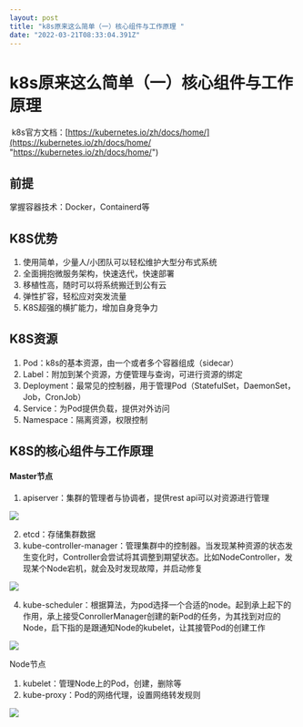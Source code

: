 ```yaml
---
layout: post
title: "k8s原来这么简单（一）核心组件与工作原理 "
date: "2022-03-21T08:33:04.391Z"
---
```

k8s原来这么简单（一）核心组件与工作原理
=====================

 k8s官方文档：[https://kubernetes.io/zh/docs/home/](https://kubernetes.io/zh/docs/home/ "https://kubernetes.io/zh/docs/home/")

前提
--

掌握容器技术：Docker，Containerd等

K8S优势
-----

1.  使用简单，少量人/小团队可以轻松维护大型分布式系统
2.  全面拥抱微服务架构，快速迭代，快速部署
3.  移植性高，随时可以将系统搬迁到公有云
4.  弹性扩容，轻松应对突发流量
5.  K8S超强的横扩能力，增加自身竞争力

K8S资源
-----

1.  Pod：k8s的基本资源，由一个或者多个容器组成（sidecar）
2.  Label：附加到某个资源，方便管理与查询，可进行资源的绑定
3.  Deployment：最常见的控制器，用于管理Pod（StatefulSet，DaemonSet，Job，CronJob）
4.  Service：为Pod提供负载，提供对外访问
5.  Namespace：隔离资源，权限控制

K8S的核心组件与工作原理
-------------

#### Master节点

1.  apiserver：集群的管理者与协调者，提供rest api可以对资源进行管理

![](https://s5p62nt4kn.feishu.cn/space/api/box/stream/download/asynccode/?code=ZDUzOWUyMTBkNDE1NzZlMDZmYjMwNTNmNzIxOGRiZWRfMWE1NDFvdmNGUU5hcUFYeXhIakNQTTBrd2c5UEhGMkJfVG9rZW46Ym94Y252eGdNdGJWMmNKZTBDdnRDeEZ2QTNiXzE2NDc4NTA0MDM6MTY0Nzg1NDAwM19WNA)

2.  etcd：存储集群数据
3.  kube-controller-manager：管理集群中的控制器。当发现某种资源的状态发生变化时，Controller会尝试将其调整到期望状态。比如NodeController，发现某个Node宕机，就会及时发现故障，并启动修复

![](https://s5p62nt4kn.feishu.cn/space/api/box/stream/download/asynccode/?code=MTgxODQ5NDQ3MDQ2MDMyNjUzOTI2ZWVmYmI2MzgwMDFfNWlKQjBBdFkySWMwT1AwVHNwVjNlQzN0TTNUOVRqSjlfVG9rZW46Ym94Y25oQXZOMFhlWFdPQnVQMkY4ZEJMcVliXzE2NDc4NTA0MDM6MTY0Nzg1NDAwM19WNA)

4.  kube-scheduler：根据算法，为pod选择一个合适的node。起到承上起下的作用，承上接受ConrollerManager创建的新Pod的任务，为其找到对应的Node，启下指的是跟通知Node的kubelet，让其接管Pod的创建工作

![](https://s5p62nt4kn.feishu.cn/space/api/box/stream/download/asynccode/?code=YjVmNjY5MTRjOWJkODYwMmM2ZjlhMTg2MmJjMmIzN2ZfM2IwYXpXRWlxdzJEY3YzRXJmREUxTERGT2RtOGxHd2hfVG9rZW46Ym94Y25XR1FEQ0RUWXBZa3JEa2dBOWNSQ2hkXzE2NDc4NTA0MDM6MTY0Nzg1NDAwM19WNA)

Node节点

1.  kubelet：管理Node上的Pod，创建，删除等
2.  kube-proxy：Pod的网络代理，设置网络转发规则

![](https://s5p62nt4kn.feishu.cn/space/api/box/stream/download/asynccode/?code=Y2UxMzE3ZDY5NGUxZTAyMDAxMTNlYmY5MGRjZmNiZDJfS0xCTkhPalVJWElJc1A3ZnJyNTk0RWE4d3ROME85WlhfVG9rZW46Ym94Y25pczhJSHlSekRWUm9Qd2VnREZtenVnXzE2NDc4NTA0MDM6MTY0Nzg1NDAwM19WNA)